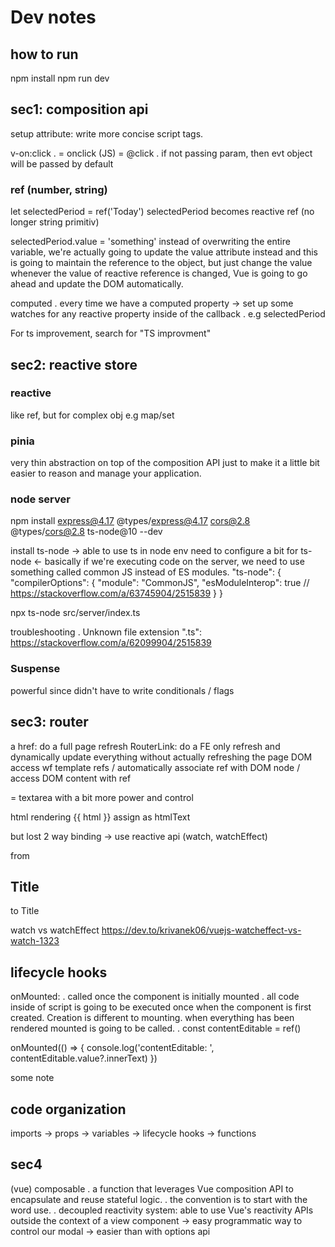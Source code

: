 # Dev notes

## how to run

npm install
npm run dev

## sec1: composition api
setup attribute: write more concise script tags.

v-on:click
. = onclick (JS) = @click
. if not passing param, then evt object will be passed by default


### ref (number, string)
let selectedPeriod = ref('Today') 
selectedPeriod becomes reactive ref (no longer string primitiv)

selectedPeriod.value = 'something'
instead of overwriting the entire variable, we're actually going to
update the value attribute instead and this is going to maintain the reference to the object, but just change the value whenever the value of reactive reference is changed, Vue is going to go ahead and update the DOM automatically.

computed
. every time we have a computed property -> set up some watches for any reactive property inside of the callback 
. e.g selectedPeriod

For ts improvement, search for "TS improvment"

## sec2: reactive store

### reactive
like ref, but for complex obj e.g map/set

### pinia
very thin abstraction on top of the composition API just to make it a little bit easier to reason and manage your application.

### node server
npm install express@4.17 @types/express@4.17 cors@2.8 @types/cors@2.8 ts-node@10 --dev

install ts-node -> able to use ts in node env
need to configure a bit for ts-node
<- basically if we're executing code on the server, we need to use something called common JS instead of ES modules.
"ts-node": {
    "compilerOptions": {
      "module": "CommonJS",
      "esModuleInterop": true // https://stackoverflow.com/a/63745904/2515839
    }
  }

npx ts-node src/server/index.ts

troubleshooting
. Unknown file extension ".ts": https://stackoverflow.com/a/62099904/2515839

### Suspense
powerful since didn't have to write conditionals / flags

## sec3: router
a href: do a full page refresh
RouterLink: do a FE only refresh and dynamically update everything without actually refreshing the page
DOM access wf template refs / automatically associate ref with DOM node / access DOM content with ref

<div contenteditable> = textarea with a bit more power and control

html rendering
{{ html }} assign as htmlText
<div v-html='html' /> but lost 2 way binding -> use reactive api (watch, watchEffect)

from <h2 id="title">Title</h2> to Title

watch vs watchEffect
https://dev.to/krivanek06/vuejs-watcheffect-vs-watch-1323


## lifecycle hooks

onMounted: 
. called once the component is initially mounted
. all code inside of script is going to be executed once when the component is first created. Creation is different to mounting. when everything has been rendered mounted is going
to be called.
. 
const contentEditable = ref<HTMLDivElement>()

onMounted(() => {
    console.log('contentEditable: ', contentEditable.value?.innerText)
})

<div contenteditable ref="contentEditable">some note</div>

## code organization
imports -> props -> variables -> lifecycle hooks -> functions

## sec4
(vue) composable 
. a function that leverages Vue composition API to encapsulate and reuse stateful logic.
. the convention is to start with the word use.
. decoupled reactivity system: able to use Vue's reactivity APIs outside the context of a view component -> easy programmatic way to control our modal
-> easier than with options api